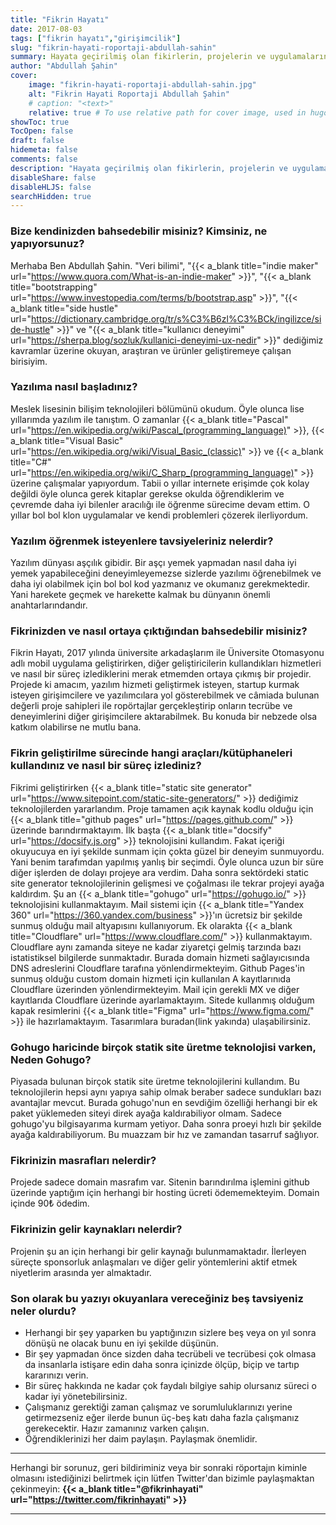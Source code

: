 ```yaml
---
title: "Fikrin Hayatı"
date: 2017-08-03
tags: ["fikrin hayatı","girişimcilik"]
slug: "fikrin-hayati-roportaji-abdullah-sahin"
summary: Hayata geçirilmiş olan fikirlerin, projelerin ve uygulamaların geliştirilme süreçlerini diğer geliştiriciler ile paylaşan projedir.
author: "Abdullah Şahin"
cover:
    image: "fikrin-hayati-roportaji-abdullah-sahin.jpg"
    alt: "Fikrin Hayati Roportaji Abdullah Şahin"
    # caption: "<text>"
    relative: true # To use relative path for cover image, used in hugo Page-bundles
showToc: true
TocOpen: false
draft: false
hidemeta: false
comments: false
description: "Hayata geçirilmiş olan fikirlerin, projelerin ve uygulamaların geliştirilme süreçlerini girişimciler ile paylaşan projedir."
disableShare: false
disableHLJS: false
searchHidden: true
---
```


### Bize kendinizden bahsedebilir misiniz? Kimsiniz, ne yapıyorsunuz?

Merhaba Ben Abdullah Şahin. "Veri bilimi", "{{< a_blank title="indie maker" url="https://www.quora.com/What-is-an-indie-maker" >}}", "{{< a_blank title="bootstrapping" url="https://www.investopedia.com/terms/b/bootstrap.asp" >}}", "{{< a_blank title="side hustle" url="https://dictionary.cambridge.org/tr/s%C3%B6zl%C3%BCk/ingilizce/side-hustle" >}}" ve "{{< a_blank title="kullanıcı deneyimi" url="https://sherpa.blog/sozluk/kullanici-deneyimi-ux-nedir" >}}" dediğimiz kavramlar üzerine okuyan, araştıran ve ürünler geliştiremeye çalışan birisiyim. 

### Yazılıma nasıl başladınız?

Meslek lisesinin bilişim teknolojileri bölümünü okudum. Öyle olunca lise yıllarımda yazılım ile tanıştım. O zamanlar {{< a_blank title="Pascal" url="https://en.wikipedia.org/wiki/Pascal_(programming_language)" >}}, {{< a_blank title="Visual Basic" url="https://en.wikipedia.org/wiki/Visual_Basic_(classic)" >}} ve {{< a_blank title="C#" url="https://en.wikipedia.org/wiki/C_Sharp_(programming_language)" >}} üzerine çalışmalar yapıyordum. Tabii o yıllar internete erişimde çok kolay değildi öyle olunca gerek kitaplar gerekse okulda öğrendiklerim ve çevremde daha iyi bilenler aracılığı ile öğrenme sürecime devam ettim. O yıllar bol bol klon uygulamalar ve kendi problemleri çözerek ilerliyordum.

### Yazılım öğrenmek isteyenlere tavsiyeleriniz nelerdir?

Yazılım dünyası aşçılık gibidir. Bir aşçı yemek yapmadan nasıl daha iyi yemek yapabileceğini deneyimleyemezse sizlerde yazılımı öğrenebilmek ve daha iyi olabilmek için bol bol kod yazmanız ve okumanız gerekmektedir. Yani harekete geçmek ve harekette kalmak bu dünyanın önemli anahtarlarındandır.

### Fikrinizden ve nasıl ortaya çıktığından bahsedebilir misiniz?
Fikrin Hayatı, 2017 yılında üniversite arkadaşlarım ile Üniversite Otomasyonu adlı mobil uygulama geliştirirken, diğer geliştiricilerin kullandıkları hizmetleri ve nasıl bir süreç izlediklerini merak etmemden ortaya çıkmış bir projedir. Projede ki amacım, yazılım hizmeti geliştirmek isteyen, startup kurmak isteyen girişimcilere ve yazılımcılara yol gösterebilmek ve câmiada bulunan değerli proje sahipleri ile ropörtajlar gerçekleştirip onların tecrübe ve deneyimlerini diğer girişimcilere aktarabilmek. Bu konuda bir nebzede olsa katkım olabilirse ne mutlu bana.

### Fikrin geliştirilme sürecinde hangi araçları/kütüphaneleri kullandınız ve nasıl bir süreç izlediniz?

Fikrimi geliştirirken {{< a_blank title="static site generator" url="https://www.sitepoint.com/static-site-generators/" >}} dediğimiz teknolojilerden yararlandım. Proje tamamen açık kaynak kodlu olduğu için {{< a_blank title="github pages" url="https://pages.github.com/" >}} üzerinde barındırmaktayım. İlk başta {{< a_blank title="docsify" url="https://docsify.js.org" >}} teknolojisini kullandım. Fakat içeriği okuyucuya en iyi şekilde sunmam için çokta güzel bir deneyim sunmuyordu. Yani benim tarafımdan yapılmış yanlış bir seçimdi. Öyle olunca uzun bir süre diğer işlerden de dolayı projeye ara verdim. Daha sonra sektördeki static site generator teknolojilerinin gelişmesi ve çoğalması ile tekrar projeyi ayağa kaldırdım. Şu an {{< a_blank title="gohugo" url="https://gohugo.io/" >}} teknolojisini kullanmaktayım. Mail sistemi için {{< a_blank title="Yandex 360" url="https://360.yandex.com/business" >}}'ın ücretsiz bir şekilde sunmuş olduğu mail altyapısını kullanıyorum. Ek olarakta {{< a_blank title="Cloudflare" url="https://www.cloudflare.com/" >}} kullanmaktayım. Cloudflare aynı zamanda siteye ne kadar ziyaretçi gelmiş tarzında bazı istatistiksel bilgilerde sunmaktadır. Burada domain hizmeti sağlayıcısında DNS adreslerini Cloudflare tarafına yönlendirmekteyim. Github Pages'in sunmuş olduğu custom domain hizmeti için kullanılan A kayıtlarınıda Cloudflare üzerinden yönlendirmekteyim. Mail için gerekli MX ve diğer kayıtlarıda Cloudflare üzerinde ayarlamaktayım. Sitede kullanmış olduğum kapak resimlerini {{< a_blank title="Figma" url="https://www.figma.com/" >}} ile hazırlamaktayım. Tasarımlara buradan(link yakında) ulaşabilirsiniz.

### Gohugo haricinde birçok statik site üretme teknolojisi varken, Neden Gohugo?

Piyasada bulunan birçok statik site üretme teknolojilerini kullandım. Bu teknolojilerin hepsi aynı yapıya sahip olmak beraber sadece sundukları bazı avantajlar mevcut. Burada gohugo'nun en sevdiğim özelliği herhangi bir ek paket yüklemeden siteyi direk ayağa kaldırabiliyor olmam. Sadece gohugo'yu bilgisayarıma kurmam yetiyor. Daha sonra proeyi hızlı bir şekilde ayağa kaldırabiliyorum. Bu muazzam bir hız ve zamandan tasarruf sağlıyor.

### Fikrinizin masrafları nelerdir?

Projede sadece domain masrafım var. Sitenin barındırılma işlemini github üzerinde yaptığım için herhangi bir hosting ücreti ödememekteyim. Domain içinde 90₺ ödedim.

### Fikrinizin gelir kaynakları nelerdir?

Projenin şu an için herhangi bir gelir kaynağı bulunmamaktadır. İlerleyen süreçte sponsorluk anlaşmaları ve diğer gelir yöntemlerini aktif etmek niyetlerim arasında yer almaktadır.

### Son olarak bu yazıyı okuyanlara vereceğiniz beş tavsiyeniz neler olurdu?

- Herhangi bir şey yaparken bu yaptığınızın sizlere beş veya on yıl sonra dönüşü ne olacak bunu en iyi şekilde düşünün.
- Bir şey yapmadan önce sizden daha tecrübeli ve tecrübesi çok olmasa da insanlarla istişare edin daha sonra içinizde ölçüp, biçip ve tartıp kararınızı verin.
- Bir süreç hakkında ne kadar çok faydalı bilgiye sahip olursanız süreci o kadar iyi yönetebilirsiniz.
- Çalışmanız gerektiği zaman çalışmaz ve sorumluluklarınızı yerine getirmezseniz eğer ilerde bunun üç-beş katı daha fazla çalışmanız gerekecektir. Hazır zamanınız varken çalışın.
- Öğrendiklerinizi her daim paylaşın. Paylaşmak önemlidir.

___
Herhangi bir sorunuz, geri bildiriminiz veya bir sonraki röportajın kiminle olmasını istediğinizi belirtmek için lütfen Twitter'dan bizimle paylaşmaktan çekinmeyin: **{{< a_blank title="@fikrinhayati" url="https://twitter.com/fikrinhayati" >}}**
___
